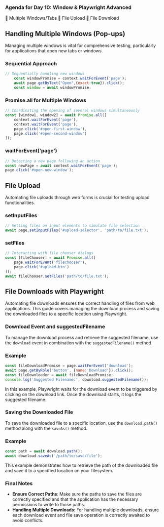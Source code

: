 ### Agenda for Day 10: Window & Playwright Advanced

📌 Multiple Windows/Tabs
📌 File Upload 
📌 File Download

## Handling Multiple Windows (Pop-ups)

Managing multiple windows is vital for comprehensive testing, particularly for applications that open new tabs or windows.

### Sequential Approach

```javascript
// Sequentially handling new windows
    const windowPromise = context.waitForEvent('page');
    await page.getByText("Open",{exact:true}).click();
    const window = await windowPromise;
```

### Promise.all for Multiple Windows

```javascript
// Coordinating the opening of several windows simultaneously
const [window1, window2] = await Promise.all([
    context.waitForEvent('page'),
    context.waitForEvent('page'),
    page.click('#open-first-window'),
    page.click('#open-second-window')
]);
```

### waitForEvent('page')

```javascript
// Detecting a new page following an action
const newPage = await context.waitForEvent('page');
page.click('#open-new-window');
```

## File Upload

Automating file uploads through web forms is crucial for testing upload functionalities.

### setInputFiles

```javascript
// Setting files on input elements to simulate file selection
await page.setInputFiles('#upload-selector', 'path/to/file.txt');
```

### setFiles

```javascript
// Interacting with file chooser dialogs
const [fileChooser] = await Promise.all([
    page.waitForEvent('filechooser'),
    page.click('#upload-btn')
]);
await fileChooser.setFiles('path/to/file.txt');
```
## File Downloads with Playwright

Automating file downloads ensures the correct handling of files from web applications. This guide covers managing the download process and saving the downloaded files to a specific location using Playwright.

### Download Event and suggestedFilename

To manage the download process and retrieve the suggested filename, use the `download` event in combination with the `suggestedFilename()` method.

### Example

```javascript
const fileDownloadPromise = page.waitForEvent('download');
await page.getByRole('button', {name:'Download'}).click();
const fileDownloader = await fileDownloadPromise;
console.log('Suggested Filename:', download.suggestedFilename());
```

In this example, Playwright waits for the download event to be triggered by clicking on the download link. Once the download starts, it logs the suggested filename.

### Saving the Downloaded File

To save the downloaded file to a specific location, use the `download.path()` method along with the `saveAs()` method.

### Example

```javascript
const path = await download.path();
await download.saveAs('/path/to/save/file');
```

This example demonstrates how to retrieve the path of the downloaded file and save it to a specified location on your filesystem.

### Final Notes

- **Ensure Correct Paths**: Make sure the paths to save the files are correctly specified and that the application has the necessary permissions to write to those paths.
- **Handling Multiple Downloads**: For handling multiple downloads, ensure each download event and file save operation is correctly awaited to avoid conflicts.
